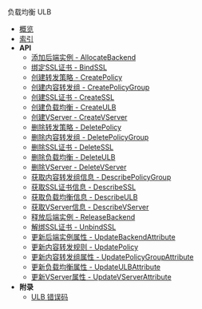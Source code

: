 <div class="sidebar_title icon__ulb">负载均衡 ULB</div>

- [概览](api/ulb-api/README.md)
- [索引](api/ulb-api/index.md)
- **API**
    - [添加后端实例 - AllocateBackend](api/ulb-api/allocate_backend)
    - [绑定SSL证书 - BindSSL](api/ulb-api/bind_ssl)
    - [创建转发策略 - CreatePolicy](api/ulb-api/create_policy)
    - [创建内容转发组 - CreatePolicyGroup](api/ulb-api/create_policy_group)
    - [创建SSL证书 - CreateSSL](api/ulb-api/create_ssl)
    - [创建负载均衡 - CreateULB](api/ulb-api/create_ulb)
    - [创建VServer - CreateVServer](api/ulb-api/create_vserver)
    - [删除转发策略 - DeletePolicy](api/ulb-api/delete_policy)
    - [删除内容转发组 - DeletePolicyGroup](api/ulb-api/delete_policy_group)
    - [删除SSL证书 - DeleteSSL](api/ulb-api/delete_ssl)
    - [删除负载均衡 - DeleteULB](api/ulb-api/delete_ulb)
    - [删除VServer - DeleteVServer](api/ulb-api/delete_vserver)
    - [获取内容转发组信息 - DescribePolicyGroup](api/ulb-api/describe_policy_group)
    - [获取SSL证书信息 - DescribeSSL](api/ulb-api/describe_ssl)
    - [获取负载均衡信息 - DescribeULB](api/ulb-api/describe_ulb)
    - [获取VServer信息 - DescribeVServer](api/ulb-api/describe_vserver)
    - [释放后端实例 - ReleaseBackend](api/ulb-api/release_backend)
    - [解绑SSL证书 - UnbindSSL](api/ulb-api/unbind_ssl)
    - [更新后端实例属性 - UpdateBackendAttribute](api/ulb-api/update_backend_attribute)
    - [更新内容转发规则 - UpdatePolicy](api/ulb-api/update_policy)
    - [更新内容转发组属性 - UpdatePolicyGroupAttribute](api/ulb-api/update_policy_group_attribute)
    - [更新负载均衡属性 - UpdateULBAttribute](api/ulb-api/update_ulb_attribute)
    - [更新VServer属性 - UpdateVServerAttribute](api/ulb-api/update_vserver_attribute)
- **附录**
  - [ULB 错误码](api/ulb-api/error_code)
